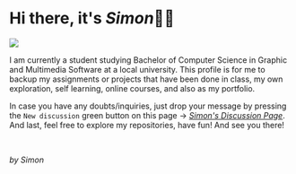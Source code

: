# Hi there, it's *Simon*🧑‍💻

![](https://komarev.com/ghpvc/?username=simonnchong&color=orange&style=for-the-badge&label=VISIT+COUNTER)

I am currently a student studying Bachelor of Computer Science in Graphic and Multimedia Software at a local university. This profile is for me to backup my assignments or projects that have been done in class, my own exploration, self learning, online courses, and also as my portfolio.

In case you have any doubts/inquiries, just drop your message by pressing the `New discussion` green button on this page → *[Simon's Discussion Page](https://github.com/simonnchong/simonnchong/discussions)*. And last, feel free to explore my repositories, have fun! And see you there!

<br>

_by Simon_
